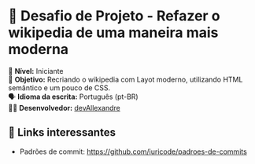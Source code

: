 # 🚀 Desafio de Projeto - Refazer o wikipedia de uma maneira mais moderna

📌 **Nível:** Iniciante  
🎯 **Objetivo:** Recriando o wikipedia com Layot moderno, utilizando HTML semântico e um pouco de CSS.  
🗣️ **Idioma da escrita:** Português (pt-BR)  
👨‍💻 **Desenvolvedor:** [devAllexandre](https://github.com/AllexandreVitor)   



## 🔗 Links interessantes

- Padrões de commit: https://github.com/iuricode/padroes-de-commits


